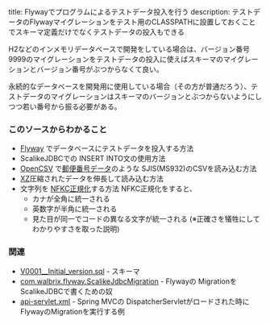 title: Flywayでプログラムによるテストデータ投入を行う
description: テストデータのFlywayマイグレーションをテスト用のCLASSPATHに設置しておくことでスキーマ定義だけでなくテストデータの投入もできる 

H2などのインメモリデータベースで開発をしている場合は、バージョン番号 9999のマイグレーションをテストデータの投入に使えばスキーマのマイグレーションとバージョン番号がぶつからなくて良い。

永続的なデータベースを開発用に使用している場合（その方が普通だろう）、テストデータのマイグレーションはスキーマのバージョンとぶつからないようにしつつ若い番号から振る必要がある。

### このソースからわかること

- [Flyway](http://flywaydb.org/) でデータベースにテストデータを投入する方法
- ScalikeJDBCでの INSERT INTO文の使用方法
- [OpenCSV](http://opencsv.sourceforge.net/) で[郵便番号データ](http://www.post.japanpost.jp/zipcode/download.html)のような SJIS(MS932)のCSVを読み込む方法
- [XZ](http://ja.wikipedia.org/wiki/Xz_%28%E3%83%95%E3%82%A1%E3%82%A4%E3%83%AB%E3%83%95%E3%82%A9%E3%83%BC%E3%83%9E%E3%83%83%E3%83%88%29)圧縮されたデータを伸長して読み込む方法
- 文字列を [NFKC正規化](http://ja.wikipedia.org/wiki/Unicode%E6%AD%A3%E8%A6%8F%E5%8C%96)する方法
    NFKC正規化をすると、
    - カナが全角に統一される
    - 英数字が半角に統一される
    - 見た目が同一でコードの異なる文字が統一される (※正確さを犠牲にしてわかりやすさを取った説明)

### 関連

- [V0001__Initial_version.sql](${contextRoot}/src/examples/resources/db/migration/V0001__Initial_version.sql) - スキーマ
- [com.walbrix.flyway.ScalikeJdbcMigration](${contextRoot}/src/main/scala/com/walbrix/flyway/ScalikeJdbcMigration.scala) - Flywayの Migrationを ScalikeJDBCで書くための奴
- [api-servlet.xml](${contextRoot}/src/examples/webapp/WEB-INF/api-servlet.xml) - Spring MVCの DispatcherServletがロードされた時に FlywayのMigrationを実行する例
